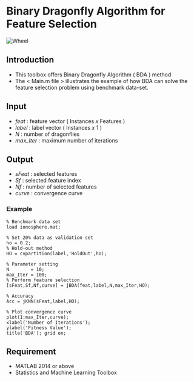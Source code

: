 # Binary Dragonfly Algorithm for Feature Selection

![Wheel](https://www.mathworks.com/matlabcentral/mlc-downloads/downloads/2e802d69-43b0-49cd-8121-792c643de940/74bfd0a2-6577-477c-a419-bb920010a910/images/1603353704.JPG)

## Introduction
* This toolbox offers Binary Dragonfly Algorithm ( BDA ) method
* The < Main.m file > illustrates the example of how BDA can solve the feature selection problem using benchmark data-set.


## Input
* *feat*     : feature vector ( Instances *x* Features )
* *label*    : label vector ( Instances *x* 1 )
* *N*        : number of dragonflies
* *max_Iter* : maximum number of iterations


## Output
* *sFeat*    : selected features
* *Sf*       : selected feature index
* *Nf*       : number of selected features
* *curve*    : convergence curve


### Example
```code
% Benchmark data set 
load ionosphere.mat; 

% Set 20% data as validation set
ho = 0.2; 
% Hold-out method
HO = cvpartition(label,'HoldOut',ho);

% Parameter setting
N        = 10; 
max_Iter = 100; 
% Perform feature selection 
[sFeat,Sf,Nf,curve] = jBDA(feat,label,N,max_Iter,HO);

% Accuracy 
Acc = jKNN(sFeat,label,HO);

% Plot convergence curve
plot(1:max_Iter,curve);
xlabel('Number of Iterations');
ylabel('Fitness Value'); 
title('BDA'); grid on;
```


## Requirement
* MATLAB 2014 or above
* Statistics and Machine Learning Toolbox


